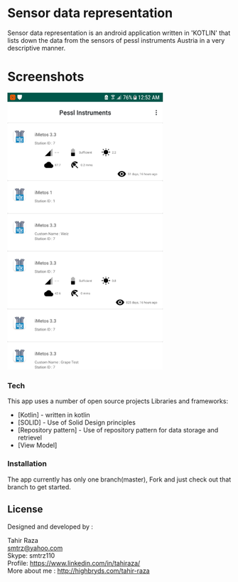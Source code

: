 
#  Sensor data representation


Sensor data representation is an android application written in 'KOTLIN' that lists down the data from the sensors of pessl instruments Austria in a very descriptive manner.

# Screenshots

<img src="https://github.com/smtrz/Sensor-Data/blob/master/screen_1.png" alt="drawing" width="350"/>




### Tech

This app uses a number of open source projects Libraries and frameworks:

* [Kotlin] - written in kotlin
* [SOLID] - Use of Solid Design principles
* [Repository pattern] - Use of repository pattern for data storage and retrievel
* [View Model]


### Installation

The app currently has only one branch(master), Fork and just check out that branch to get started.


License
----
Designed and developed by :

Tahir Raza<br/>
smtrz@yahoo.com<br/>
Skype: smtrz110<br/>
Profile: https://www.linkedin.com/in/tahiraza/<br/>
More about me : http://highbryds.com/tahir-raza

